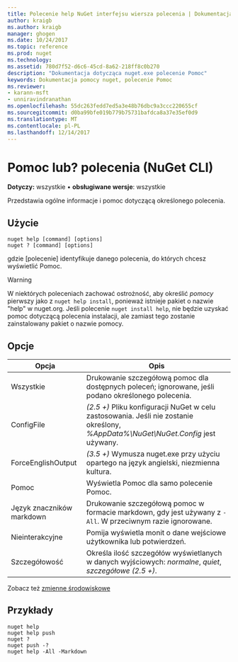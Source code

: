 ```yaml
---
title: Polecenie help NuGet interfejsu wiersza polecenia | Dokumentacja firmy Microsoft
author: kraigb
ms.author: kraigb
manager: ghogen
ms.date: 10/24/2017
ms.topic: reference
ms.prod: nuget
ms.technology: 
ms.assetid: 780d7f52-d6c6-45cd-8a62-218ff8c0b270
description: "Dokumentacja dotycząca nuget.exe polecenie Pomoc"
keywords: Dokumentacja pomocy nuget, polecenie Pomoc
ms.reviewer:
- karann-msft
- unniravindranathan
ms.openlocfilehash: 55dc263fedd7ed5a3e48b76dbc9a3ccc220655cf
ms.sourcegitcommit: d0ba99bfe019b779b75731bafdca8a37e35ef0d9
ms.translationtype: MT
ms.contentlocale: pl-PL
ms.lasthandoff: 12/14/2017
---
```

# <a name="help-or--command-nuget-cli"></a>Pomoc lub? polecenia (NuGet CLI)

**Dotyczy:** wszystkie &bullet; **obsługiwane wersje**: wszystkie

Przedstawia ogólne informacje i pomoc dotyczącą określonego polecenia.

## <a name="usage"></a>Użycie

```
nuget help [command] [options]
nuget ? [command] [options]
```

gdzie [polecenie] identyfikuje danego polecenia, do których chcesz wyświetlić Pomoc.

> [!Warning]
> W niektórych poleceniach zachować ostrożność, aby określić *pomocy* pierwszy jako z `nuget help install`, ponieważ istnieje pakiet o nazwie "help" w nuget.org. Jeśli polecenie `nuget install help`, nie będzie uzyskać pomoc dotyczącą polecenia instalacji, ale zamiast tego zostanie zainstalowany pakiet o nazwie pomocy.

## <a name="options"></a>Opcje

| Opcja | Opis |
| --- | --- |
| Wszystkie | Drukowanie szczegółową pomoc dla dostępnych poleceń; ignorowane, jeśli podano określonego polecenia. |
| ConfigFile | *(2.5 +)*  Pliku konfiguracji NuGet w celu zastosowania. Jeśli nie zostanie określony, *%AppData%\NuGet\NuGet.Config* jest używany. |
| ForceEnglishOutput | *(3.5 +)*  Wymusza nuget.exe przy użyciu opartego na język angielski, niezmienna kultura. |
| Pomoc | Wyświetla Pomoc dla samo polecenie Pomoc. |
| Język znaczników markdown | Drukowanie szczegółową pomoc w formacie markdown, gdy jest używany z `-All`. W przeciwnym razie ignorowane. |
| Nieinterakcyjne | Pomija wyświetla monit o dane wejściowe użytkownika lub potwierdzeń. |
| Szczegółowość | Określa ilość szczegółów wyświetlanych w danych wyjściowych: *normalne*, *quiet*, *szczegółowe (2.5 +)*. |

Zobacz też [zmienne środowiskowe](cli-ref-environment-variables.md)

## <a name="examples"></a>Przykłady

```
nuget help
nuget help push
nuget ?
nuget push -?
nuget help -All -Markdown
```
